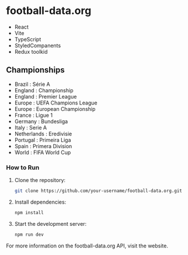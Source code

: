 # football-data.org

- React
- Vite
- TypeScript
- StyledCompanents
- Redux toolkid 

## Championships
- Brazil : Série A
- England : Championship
- England : Premier League
- Europe : UEFA Champions League
- Europe : European Championship
- France : Ligue 1
- Germany : Bundesliga
- Italy : Serie A
- Netherlands : Eredivisie
- Portugal : Primeira Liga
- Spain : Primera Division
- World : FIFA World Cup

### How to Run

1. Clone the repository:

   ```bash
   git clone https://github.com/your-username/football-data.org.git

2. Install dependencies:

   ```bash
   npm install

3. Start the development server:
   ```bash
   npm run dev

For more information on the football-data.org API, visit the website.
